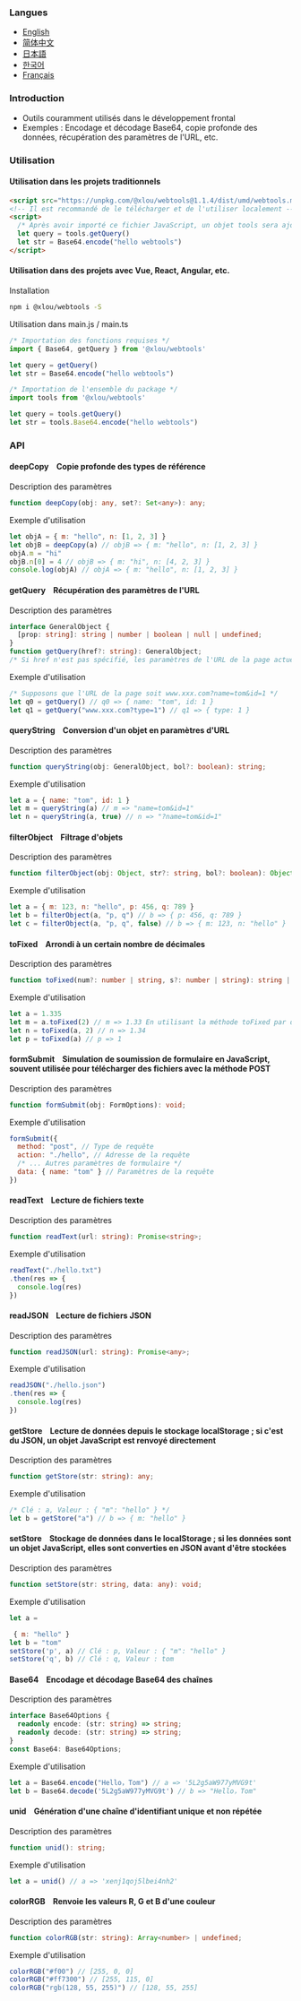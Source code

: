 ### Langues

* [English](https://github.com/omlou/webtools#readme)
* [简体中文](https://github.com/omlou/webtools/blob/master/public/markdowns/readme-zh.md)
* [日本語](https://github.com/omlou/webtools/blob/master/public/markdowns/readme-ja.md)
* [한국어](https://github.com/omlou/webtools/blob/master/public/markdowns/readme-ko.md)
* [Français](https://github.com/omlou/webtools/blob/master/public/markdowns/readme-fr.md)

### Introduction

* Outils couramment utilisés dans le développement frontal
* Exemples : Encodage et décodage Base64, copie profonde des données, récupération des paramètres de l'URL, etc.

### Utilisation

#### Utilisation dans les projets traditionnels

```html
<script src="https://unpkg.com/@xlou/webtools@1.1.4/dist/umd/webtools.min.js"></script>
<!-- Il est recommandé de le télécharger et de l'utiliser localement -->
<script>
  /* Après avoir importé ce fichier JavaScript, un objet tools sera ajouté à la fenêtre (window) */
  let query = tools.getQuery()
  let str = Base64.encode("hello webtools")
</script>
```

#### Utilisation dans des projets avec Vue, React, Angular, etc.

Installation

``` bash
npm i @xlou/webtools -S
```

Utilisation dans main.js / main.ts

``` javascript
/* Importation des fonctions requises */
import { Base64, getQuery } from '@xlou/webtools'

let query = getQuery()
let str = Base64.encode("hello webtools")

/* Importation de l'ensemble du package */
import tools from '@xlou/webtools'

let query = tools.getQuery()
let str = tools.Base64.encode("hello webtools")
```

### API

#### deepCopy &ensp; Copie profonde des types de référence

Description des paramètres

```typescript
function deepCopy(obj: any, set?: Set<any>): any;
```

Exemple d'utilisation

``` javascript
let objA = { m: "hello", n: [1, 2, 3] }
let objB = deepCopy(a) // objB => { m: "hello", n: [1, 2, 3] }
objA.m = "hi"
objB.n[0] = 4 // objB => { m: "hi", n: [4, 2, 3] }
console.log(objA) // objA => { m: "hello", n: [1, 2, 3] }
```

#### getQuery &ensp; Récupération des paramètres de l'URL

Description des paramètres

``` typescript
interface GeneralObject {
  [prop: string]: string | number | boolean | null | undefined;
}
function getQuery(href?: string): GeneralObject;
/* Si href n'est pas spécifié, les paramètres de l'URL de la page actuelle seront récupérés */
```

Exemple d'utilisation

``` javascript
/* Supposons que l'URL de la page soit www.xxx.com?name=tom&id=1 */
let q0 = getQuery() // q0 => { name: "tom", id: 1 }
let q1 = getQuery("www.xxx.com?type=1") // q1 => { type: 1 }
```

#### queryString &ensp; Conversion d'un objet en paramètres d'URL

Description des paramètres

``` typescript
function queryString(obj: GeneralObject, bol?: boolean): string;
```

Exemple d'utilisation

``` javascript
let a = { name: "tom", id: 1 }
let m = queryString(a) // m => "name=tom&id=1"
let n = queryString(a, true) // n => "?name=tom&id=1"
```

#### filterObject &ensp; Filtrage d'objets

Description des paramètres

``` typescript
function filterObject(obj: Object, str?: string, bol?: boolean): Object;
```

Exemple d'utilisation

``` javascript
let a = { m: 123, n: "hello", p: 456, q: 789 }
let b = filterObject(a, "p, q") // b => { p: 456, q: 789 }
let c = filterObject(a, "p, q", false) // b => { m: 123, n: "hello" }
```

#### toFixed &ensp; Arrondi à un certain nombre de décimales

Description des paramètres

``` typescript
function toFixed(num?: number | string, s?: number | string): string | undefined;
```

Exemple d'utilisation

``` javascript
let a = 1.335
let m = a.toFixed(2) // m => 1.33 En utilisant la méthode toFixed par défaut, les résultats peuvent différer des attentes habituelles
let n = toFixed(a, 2) // n => 1.34
let p = toFixed(a) // p => 1
```

#### formSubmit &ensp; Simulation de soumission de formulaire en JavaScript, souvent utilisée pour télécharger des fichiers avec la méthode POST

Description des paramètres

``` typescript
function formSubmit(obj: FormOptions): void;
```

Exemple d'utilisation

``` javascript
formSubmit({
  method: "post", // Type de requête
  action: "./hello", // Adresse de la requête
  /* ... Autres paramètres de formulaire */
  data: { name: "tom" } // Paramètres de la requête
})
```

#### readText &ensp; Lecture de fichiers texte

Description des paramètres

``` typescript
function readText(url: string): Promise<string>;
```

Exemple d'utilisation

``` javascript
readText("./hello.txt")
.then(res => {
  console.log(res)
})
```

#### readJSON &ensp; Lecture de fichiers JSON

Description des paramètres

``` typescript
function readJSON(url: string): Promise<any>;
```

Exemple d'utilisation

``` javascript
readJSON("./hello.json")
.then(res => {
  console.log(res)
})
```

#### getStore &ensp; Lecture de données depuis le stockage localStorage ; si c'est du JSON, un objet JavaScript est renvoyé directement

Description des paramètres

``` typescript
function getStore(str: string): any;
```

Exemple d'utilisation

``` javascript
/* Clé : a, Valeur : { "m": "hello" } */
let b = getStore("a") // b => { m: "hello" }
```

#### setStore &ensp; Stockage de données dans le localStorage ; si les données sont un objet JavaScript, elles sont converties en JSON avant d'être stockées

Description des paramètres

``` typescript
function setStore(str: string, data: any): void;
```

Exemple d'utilisation

``` javascript
let a =

 { m: "hello" }
let b = "tom"
setStore('p', a) // Clé : p, Valeur : { "m": "hello" }
setStore('q', b) // Clé : q, Valeur : tom
```

#### Base64 &ensp; Encodage et décodage Base64 des chaînes

Description des paramètres

``` typescript
interface Base64Options {
  readonly encode: (str: string) => string;
  readonly decode: (str: string) => string;
}
const Base64: Base64Options;
```

Exemple d'utilisation

``` javascript
let a = Base64.encode("Hello，Tom") // a => '5L2g5aW977yMVG9t'
let b = Base64.decode('5L2g5aW977yMVG9t') // b => "Hello，Tom"
```

#### unid &ensp; Génération d'une chaîne d'identifiant unique et non répétée

Description des paramètres

``` typescript
function unid(): string;
```

Exemple d'utilisation

``` javascript
let a = unid() // a => 'xenj1qoj5lbei4nh2'
```

#### colorRGB &ensp; Renvoie les valeurs R, G et B d'une couleur

Description des paramètres

``` typescript
function colorRGB(str: string): Array<number> | undefined;
```

Exemple d'utilisation

``` javascript
colorRGB("#f00") // [255, 0, 0]
colorRGB("#ff7300") // [255, 115, 0]
colorRGB("rgb(128, 55, 255)") // [128, 55, 255]
```